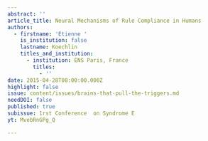 ```yaml
---
abstract: ''
article_title: Neural Mechanisms of Rule Compliance in Humans
authors:
  - firstname: 'Etienne '
    is_institution: false
    lastname: Koechlin
    titles_and_institution:
      - institution: ENS Paris, France
        titles:
          - ''
date: 2015-04-28T08:00:00.000Z
highlight: false
issue: content/issues/brains-that-pull-the-triggers.md
needDOI: false
published: true
subissue: 1rst Conference  on Syndrome E
yt: MvebRnGPg_Q

---
```

